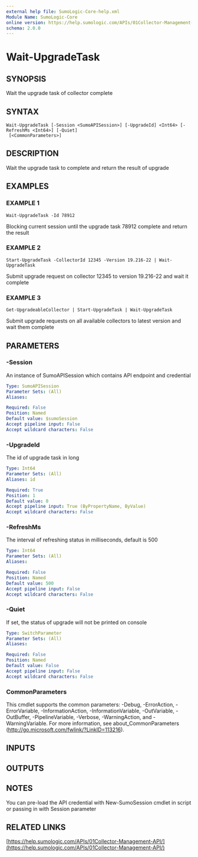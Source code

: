 ```yaml
---
external help file: SumoLogic-Core-help.xml
Module Name: SumoLogic-Core
online version: https://help.sumologic.com/APIs/01Collector-Management-API/
schema: 2.0.0
---
```


# Wait-UpgradeTask

## SYNOPSIS
Wait the upgrade task of collector complete

## SYNTAX

```
Wait-UpgradeTask [-Session <SumoAPISession>] [-UpgradeId] <Int64> [-RefreshMs <Int64>] [-Quiet]
 [<CommonParameters>]
```

## DESCRIPTION
Wait the upgrade task to complete and return the result of upgrade

## EXAMPLES

### EXAMPLE 1
```
Wait-UpgradeTask -Id 78912
```

Blocking current session until the upgrade task 78912 complete and return the result

### EXAMPLE 2
```
Start-UpgradeTask -CollectorId 12345 -Version 19.216-22 | Wait-UpgradeTask
```

Submit upgrade request on collector 12345 to version 19.216-22 and wait it complete

### EXAMPLE 3
```
Get-UpgradeableCollector | Start-UpgradeTask | Wait-UpgradeTask
```

Submit upgrade requests on all available collectors to latest version and wait them complete

## PARAMETERS

### -Session
An instance of SumoAPISession which contains API endpoint and credential

```yaml
Type: SumoAPISession
Parameter Sets: (All)
Aliases:

Required: False
Position: Named
Default value: $sumoSession
Accept pipeline input: False
Accept wildcard characters: False
```

### -UpgradeId
The id of upgrade task in long

```yaml
Type: Int64
Parameter Sets: (All)
Aliases: id

Required: True
Position: 1
Default value: 0
Accept pipeline input: True (ByPropertyName, ByValue)
Accept wildcard characters: False
```

### -RefreshMs
The interval of refreshing status in milliseconds, default is 500

```yaml
Type: Int64
Parameter Sets: (All)
Aliases:

Required: False
Position: Named
Default value: 500
Accept pipeline input: False
Accept wildcard characters: False
```

### -Quiet
If set, the status of upgrade will not be printed on console

```yaml
Type: SwitchParameter
Parameter Sets: (All)
Aliases:

Required: False
Position: Named
Default value: False
Accept pipeline input: False
Accept wildcard characters: False
```

### CommonParameters
This cmdlet supports the common parameters: -Debug, -ErrorAction, -ErrorVariable, -InformationAction, -InformationVariable, -OutVariable, -OutBuffer, -PipelineVariable, -Verbose, -WarningAction, and -WarningVariable.
For more information, see about_CommonParameters (http://go.microsoft.com/fwlink/?LinkID=113216).

## INPUTS

## OUTPUTS

## NOTES
You can pre-load the API credential with New-SumoSession cmdlet in script or passing in with Session parameter

## RELATED LINKS

[https://help.sumologic.com/APIs/01Collector-Management-API/](https://help.sumologic.com/APIs/01Collector-Management-API/)

